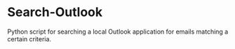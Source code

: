 # Search-Outlook
Python script for searching a local Outlook application for emails matching a certain criteria.
